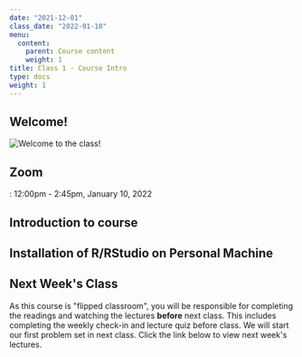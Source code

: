 ```yaml
---
date: "2021-12-01"
class_date: "2022-01-10"
menu:
  content:
    parent: Course content
    weight: 1
title: Class 1 - Course Intro
type: docs
weight: 1
---
```


## Welcome!

![Welcome to the class!](https://media3.giphy.com/media/ASd0Ukj0y3qMM/giphy.gif?cid=790b76119130519cc0d76cbb37bf927be0309d606652bf98&rid=giphy.gif&ct=g)

## Zoom

<a href="https://uncc.zoom.us/j/93339403054"><i class="fas fa-video fa-lg"></i></a>: 12:00pm - 2:45pm, January 10, 2022

## Introduction to course

## Installation of R/RStudio on Personal Machine

## Next Week's Class

As this course is "flipped classroom", you will be responsible for completing the readings and watching the lectures **before** next class. This includes completing the weekly check-in and lecture quiz before class. We will start our first problem set in next class. Click the link below to view next week's lectures.

